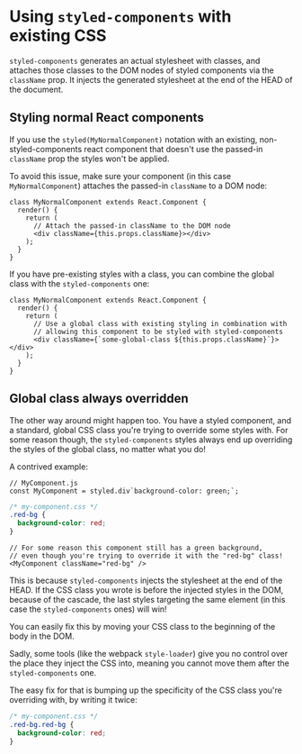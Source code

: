 # Using `styled-components` with existing CSS

`styled-components` generates an actual stylesheet with classes, and attaches those classes to the DOM nodes of styled components via the `className` prop. It injects the generated stylesheet at the end of the HEAD of the document.

## Styling normal React components

If you use the `styled(MyNormalComponent)` notation with an existing, non-styled-components react component that doesn't use the passed-in `className` prop the styles won't be applied.

To avoid this issue, make sure your component (in this case `MyNormalComponent`) attaches the passed-in `className` to a DOM node:

```JSX
class MyNormalComponent extends React.Component {
  render() {
    return (
      // Attach the passed-in className to the DOM node
      <div className={this.props.className}></div>
    );
  }
}
```

If you have pre-existing styles with a class, you can combine the global class with the `styled-components` one:

```JSX
class MyNormalComponent extends React.Component {
  render() {
    return (
      // Use a global class with existing styling in combination with
      // allowing this component to be styled with styled-components
      <div className={`some-global-class ${this.props.className}`}></div>
    );
  }
}
```

## Global class always overridden

The other way around might happen too. You have a styled component, and a standard, global CSS class you're trying to override some styles with. For some reason though, the `styled-components` styles always end up overriding the styles of the global class, no matter what you do!

A contrived example:

```JS
// MyComponent.js
const MyComponent = styled.div`background-color: green;`;
```

```CSS
/* my-component.css */
.red-bg {
  background-color: red;
}
```

```JSX
// For some reason this component still has a green background,
// even though you're trying to override it with the "red-bg" class!
<MyComponent className="red-bg" />
```

This is because `styled-components` injects the stylesheet at the end of the HEAD. If the CSS class you wrote is before the injected styles in the DOM, because of the cascade, the last styles targeting the same element (in this case the `styled-components` ones) will win!

You can easily fix this by moving your CSS class to the beginning of the body in the DOM.

Sadly, some tools (like the webpack `style-loader`) give you no control over the place they inject the CSS into, meaning you cannot move them after the `styled-components` one.

The easy fix for that is bumping up the specificity of the CSS class you're overriding with, by writing it twice:

```CSS
/* my-component.css */
.red-bg.red-bg {
  background-color: red;
}
```
